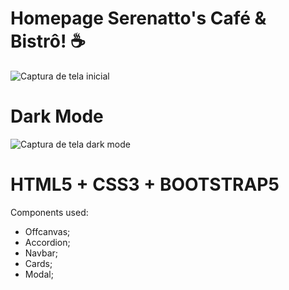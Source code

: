 # Homepage Serenatto's Café & Bistrô! ☕
![Captura de tela inicial](https://github.com/user-attachments/assets/e0763682-5e70-4035-aa50-f0198651970a)

# Dark Mode
![Captura de tela dark mode](https://github.com/user-attachments/assets/e1e81a2d-7e29-4e51-b5b1-192215ce5bda)

# HTML5 + CSS3 + BOOTSTRAP5

Components used: 
- Offcanvas;
- Accordion;
- Navbar;
- Cards;
- Modal;
